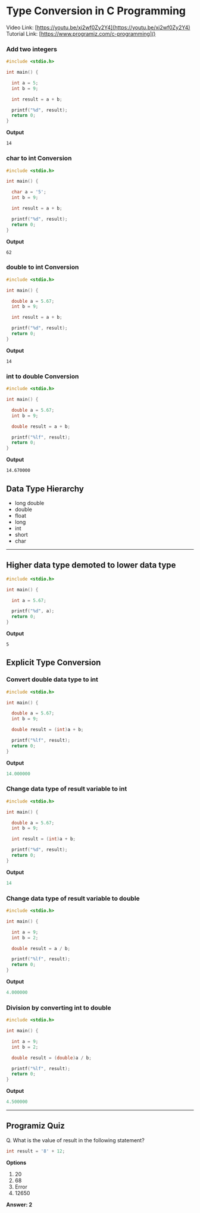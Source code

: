 # Type Conversion in C Programming
Video Link: [https://youtu.be/xi2wf0Zy2Y4](https://youtu.be/xi2wf0Zy2Y4)
Tutorial Link: [https://www.programiz.com/c-programming]()

### Add two integers

```c
#include <stdio.h>

int main() {

  int a = 5;
  int b = 9;

  int result = a + b;

  printf("%d", result);
  return 0;
}

```
**Output**
```
14
```
### char to int Conversion
```c
#include <stdio.h>

int main() {

  char a = '5';
  int b = 9;

  int result = a + b;

  printf("%d", result);
  return 0;
}

```
**Output**
```
62
```
### double to int Conversion
```c
#include <stdio.h>

int main() {

  double a = 5.67;
  int b = 9;

  int result = a + b;

  printf("%d", result);
  return 0;
}

```
**Output**
```
14
```

### int to double Conversion
```c
#include <stdio.h>

int main() {

  double a = 5.67;
  int b = 9;

  double result = a + b;

  printf("%lf", result);
  return 0;
}

```

**Output**

```
14.670000
```
## Data Type Hierarchy

- long double
- double
- float
- long
- int
- short
- char


---
## Higher data type demoted to lower data type

```c
#include <stdio.h>

int main() {

  int a = 5.67;

  printf("%d", a);
  return 0;
}

```
**Output**
```
5
```
## Explicit Type Conversion

### Convert double data type to int

```c
#include <stdio.h>

int main() {

  double a = 5.67;
  int b = 9;

  double result = (int)a + b;

  printf("%lf", result);
  return 0;
}

```
**Output**
```c
14.000000

```
### Change data type of result variable to int
```c
#include <stdio.h>

int main() {

  double a = 5.67;
  int b = 9;

  int result = (int)a + b;

  printf("%d", result);
  return 0;
}

```
**Output**
```c
14
```

### Change data type of result variable to double

```c
#include <stdio.h>

int main() {

  int a = 9;
  int b = 2;

  double result = a / b;

  printf("%lf", result);
  return 0;
}

```
**Output**
```c
4.000000

```
### Division by converting int to double 

```c
#include <stdio.h>

int main() {

  int a = 9;
  int b = 2;

  double result = (double)a / b;

  printf("%lf", result);
  return 0;
}


```
**Output**
```c
4.500000
```



---
## Programiz Quiz
Q. What is the value of result in the following statement?
```c
int result = '8' + 12;

```
**Options**
1. 20
1. 68
1. Error
1. 12650

**Answer: 2**